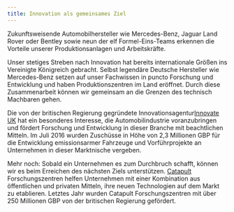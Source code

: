 ```yaml
---
title: Innovation als gemeinsames Ziel
---
```


Zukunftsweisende Automobilhersteller wie Mercedes-Benz, Jaguar Land Rover oder Bentley sowie neun der elf Formel-Eins-Teams erkennen die Vorteile unserer Produktionsanlagen und Arbeitskräfte.

Unser stetiges Streben nach Innovation hat bereits internationale Größen ins Vereinigte Königreich gebracht. Selbst legendäre Deutsche Hersteller wie Mercedes-Benz setzen auf unser Fachwissen in puncto Forschung und Entwicklung und haben Produktionszentren im Land eröffnet. Durch diese Zusammenarbeit können wir gemeinsam an die Grenzen des technisch Machbaren gehen.

Die von der britischen Regierung gegründete Innovationsagentur[Innovate UK](https://www.gov.uk/government/organisations/innovate-uk) hat ein besonderes Interesse, die Automobilindustrie voranzubringen und fördert Forschung und Entwicklung in dieser Branche mit beachtlichen Mitteln. Im Juli 2016 wurden Zuschüsse in Höhe von 2,3 Millionen GBP für die Entwicklung emissionsarmer Fahrzeuge und Vorführprojekte an Unternehmen in dieser Marktnische vergeben.

Mehr noch: Sobald ein Unternehmen es zum Durchbruch schafft, können wir es beim Erreichen des nächsten Ziels unterstützen. [Catapult](https://www.catapult.org.uk/) Forschungszentren helfen Unternehmen mit einer Kombination aus öffentlichen und privaten Mitteln, ihre neuen Technologien auf dem Markt zu etablieren. Letztes Jahr wurden Catapult Forschungszentren mit über 250 Millionen GBP von der britischen Regierung gefördert.